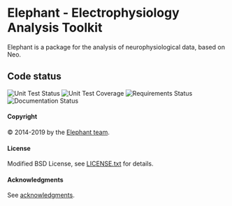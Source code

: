 # Elephant - Electrophysiology Analysis Toolkit

Elephant is a package for the analysis of neurophysiological data, based on Neo.

## Code status

![](https://travis-ci.org/NeuralEnsemble/elephant.png?branch=master "Unit Test Status")
![](https://coveralls.io/repos/NeuralEnsemble/elephant/badge.png "Unit Test Coverage")
![](https://requires.io/github/NeuralEnsemble/elephant/requirements.png?branch=master "Requirements Status")
![](https://readthedocs.org/projects/elephant/badge/?version=latest "Documentation Status")

#### Copyright

:copyright: 2014-2019 by the [Elephant team](doc/authors.rst).

#### License

Modified BSD License, see [LICENSE.txt](LICENSE.txt) for details.

#### Acknowledgments

See [acknowledgments](doc/acknowledgments.rst).
